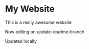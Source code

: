# My Website

This is a really awesome website

Now editing on update-readme-branch

Updated locally
